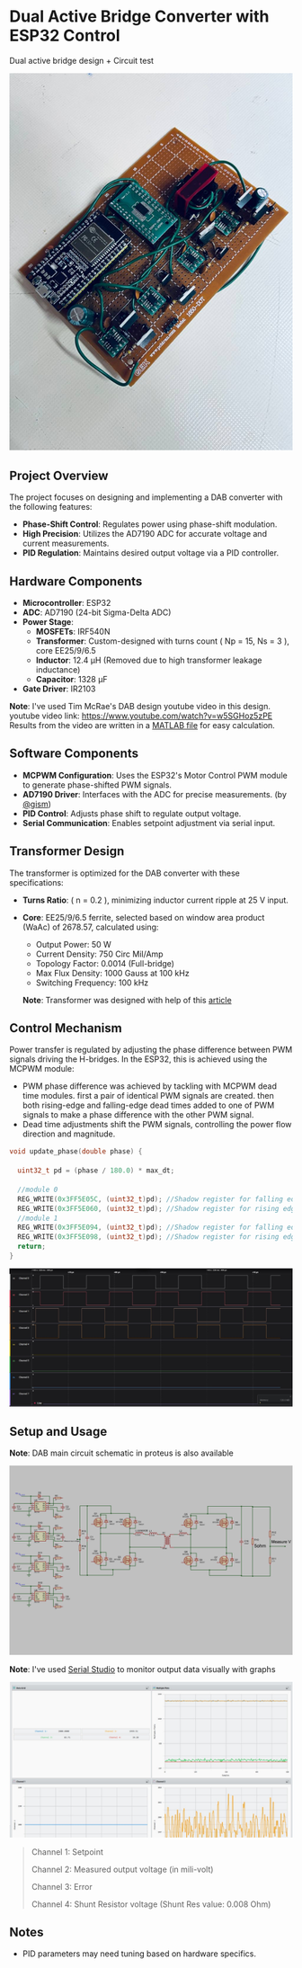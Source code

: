 # Dual Active Bridge Converter with ESP32 Control
Dual active bridge design + Circuit test

![banner](images/board.png)

## Project Overview

The project focuses on designing and implementing a DAB converter with the following features:
- **Phase-Shift Control**: Regulates power using phase-shift modulation.
- **High Precision**: Utilizes the AD7190 ADC for accurate voltage and current measurements.
- **PID Regulation**: Maintains desired output voltage via a PID controller.

## Hardware Components

- **Microcontroller**: ESP32
- **ADC**: AD7190 (24-bit Sigma-Delta ADC)
- **Power Stage**:
  - **MOSFETs**: IRF540N
  - **Transformer**: Custom-designed with turns count \( Np = 15, Ns = 3 \), core EE25/9/6.5
  - **Inductor**: 12.4 µH (Removed due to high transformer leakage inductance)
  - **Capacitor**: 1328 µF
- **Gate Driver**: IR2103 

**Note**: I've used Tim McRae's DAB design youtube video in this design. youtube video link: https://www.youtube.com/watch?v=w5SGHoz5zPE
Results from the video are written in a [MATLAB file](src/matlab_script/calc.m) for easy calculation.

## Software Components

- **MCPWM Configuration**: Uses the ESP32's Motor Control PWM module to generate phase-shifted PWM signals.
- **AD7190 Driver**: Interfaces with the ADC for precise measurements. (by [@gism](https://github.com/gism/ESP32_AD7190))
- **PID Control**: Adjusts phase shift to regulate output voltage.
- **Serial Communication**: Enables setpoint adjustment via serial input.

## Transformer Design

The transformer is optimized for the DAB converter with these specifications:
- **Turns Ratio**: \( n = 0.2 \), minimizing inductor current ripple at 25 V input.
- **Core**: EE25/9/6.5 ferrite, selected based on window area product (WaAc) of 2678.57, calculated using:
  - Output Power: 50 W
  - Current Density: 750 Circ Mil/Amp
  - Topology Factor: 0.0014 (Full-bridge)
  - Max Flux Density: 1000 Gauss at 100 kHz
  - Switching Frequency: 100 kHz

  **Note**: Transformer was designed with help of this [article](https://www.mag-inc.com/Design/Design-Guides/Transformer-Design-with-Magnetics-Ferrite-Cores?lang=zh-CN)

## Control Mechanism

Power transfer is regulated by adjusting the phase difference between PWM signals driving the H-bridges. In the ESP32, this is achieved using the MCPWM module:
- PWM phase difference was achieved by tackling with MCPWM dead time modules. first a pair of identical PWM signals are created. then both rising-edge and falling-edge dead times added to one of PWM signals to make a phase difference with the other PWM signal.
- Dead time adjustments shift the PWM signals, controlling the power flow direction and magnitude.
```c++
void update_phase(double phase) {

  uint32_t pd = (phase / 180.0) * max_dt;

  //module 0
  REG_WRITE(0x3FF5E05C, (uint32_t)pd); //Shadow register for falling edge delay(FED)
  REG_WRITE(0x3FF5E060, (uint32_t)pd); //Shadow register for rising edge delay(RED)
  //module 1
  REG_WRITE(0x3FF5E094, (uint32_t)pd); //Shadow register for falling edge delay(FED)
  REG_WRITE(0x3FF5E098, (uint32_t)pd); //Shadow register for rising edge delay(RED)
  return;
}
```

![signals](images/logic_analyzer.jpg)

## Setup and Usage

**Note**: DAB main circuit schematic in proteus is also available

![schematic](images/circuitry.jpg)


**Note**: I've used [Serial Studio](https://github.com/Serial-Studio/Serial-Studio) to monitor output data visually with graphs

![output](images/Serial_studio.jpg)

> Channel 1: Setpoint 
>
> Channel 2: Measured output voltage (in mili-volt)
>
> Channel 3: Error
>
> Channel 4: Shunt Resistor voltage (Shunt Res value: 0.008 Ohm)
>

## Notes

- PID parameters may need tuning based on hardware specifics.



